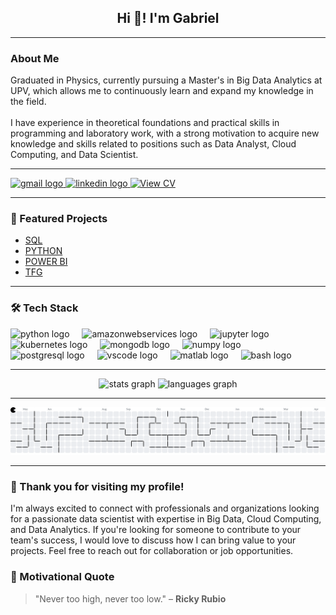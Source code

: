 <h2 align="center">Hi 👋! I'm Gabriel</h2>

---
### About Me
<p align="left">Graduated in Physics, currently pursuing a Master's in Big Data Analytics at UPV, which allows me to continuously learn and expand my knowledge in the field.<br><br>I have experience in theoretical foundations and practical skills in programming and laboratory work, with a strong motivation to acquire new knowledge and skills related to positions such as Data Analyst, Cloud Computing, and Data Scientist.</p>

---

<div align="left">
  <a href="mailto:gsimlop7@gmail.com" target="_blank">
    <img src="https://img.shields.io/static/v1?message=Gmail&logo=gmail&label=&color=D14836&logoColor=white&labelColor=&style=for-the-badge" height="35" alt="gmail logo"  />
  </a>
  <a href="https://www.linkedin.com/in/gabriel-simón-lópez-a0493b14b" target="_blank">
    <img src="https://img.shields.io/static/v1?message=LinkedIn&logo=linkedin&label=&color=0077B5&logoColor=white&labelColor=&style=for-the-badge" height="35" alt="linkedin logo"  />
  </a>
  <a href="https://github.com/Gsimlop/Gsimlop/blob/main/CV_Gabriel.pdf" target="_blank">
    <img src="https://img.shields.io/static/v1?message=View%20CV&logo=adobeacrobatreader&label=&color=red&logoColor=white&labelColor=&style=for-the-badge" height="35" alt="View CV" />
  </a>
</div>

---

### 🚀 Featured Projects  
- [SQL](https://github.com/Gsimlop/SQL)  
- [PYTHON](https://github.com/Gsimlop/PROGRAMAS-REALIZADOS-EN-PYTHON)
- [POWER BI](https://github.com/Gsimlop/POWER-BI)
- [TFG](https://github.com/Gsimlop/PROPIEDADES-OPTICAS-Y-MAGNETICAS-DEL-CrSBr-)  

---

### 🛠 Tech Stack
<div align="left">
  <img src="https://cdn.jsdelivr.net/gh/devicons/devicon/icons/python/python-original.svg" height="30" alt="python logo"  />
  <img width="12" />
  <img src="https://cdn.jsdelivr.net/gh/devicons/devicon/icons/amazonwebservices/amazonwebservices-line-wordmark.svg" height="30" alt="amazonwebservices logo"  />
  <img width="12" />
  <img src="https://cdn.jsdelivr.net/gh/devicons/devicon/icons/jupyter/jupyter-original.svg" height="30" alt="jupyter logo"  />
  <img width="12" />
  <img src="https://cdn.jsdelivr.net/gh/devicons/devicon/icons/kubernetes/kubernetes-plain.svg" height="30" alt="kubernetes logo"  />
  <img width="12" />
  <img src="https://cdn.jsdelivr.net/gh/devicons/devicon/icons/mongodb/mongodb-original.svg" height="30" alt="mongodb logo"  />
  <img width="12" />
  <img src="https://cdn.jsdelivr.net/gh/devicons/devicon/icons/numpy/numpy-original.svg" height="30" alt="numpy logo"  />
  <img width="12" />
  <img src="https://cdn.jsdelivr.net/gh/devicons/devicon/icons/postgresql/postgresql-original.svg" height="30" alt="postgresql logo"  />
  <img width="12" />
  <img src="https://cdn.jsdelivr.net/gh/devicons/devicon/icons/vscode/vscode-original.svg" height="30" alt="vscode logo"  />
  <img width="12" />
  <img src="https://cdn.jsdelivr.net/gh/devicons/devicon/icons/matlab/matlab-original.svg" height="30" alt="matlab logo"  />
  <img width="12" />
  <img src="https://cdn.jsdelivr.net/gh/devicons/devicon/icons/bash/bash-original.svg" height="30" alt="bash logo"  />
</div>

---

<div align="center">
  <img src="https://github-readme-stats.vercel.app/api?username=Gsimlop&hide_title=false&hide_rank=false&show_icons=true&include_all_commits=true&count_private=true&disable_animations=false&theme=dracula&locale=en&hide_border=false" height="150" alt="stats graph"  />
  <img src="https://github-readme-stats.vercel.app/api/top-langs?username=Gsimlop&locale=en&hide_title=false&layout=compact&card_width=320&langs_count=5&theme=dracula&hide_border=false" height="150" alt="languages graph"  />
</div>

---

<picture>
  <source media="(prefers-color-scheme: dark)" srcset="https://raw.githubusercontent.com/Gsimlop/Gsimlop/output/pacman-contribution-graph-dark.svg">
  <source media="(prefers-color-scheme: light)" srcset="https://raw.githubusercontent.com/Gsimlop/Gsimlop/output/pacman-contribution-graph.svg">
<img alt="Pac-Man contribution graph" src="https://raw.githubusercontent.com/Gsimlop/Gsimlop/output/pacman-contribution-graph.svg">

</picture>

---

### 🙏 Thank you for visiting my profile!  
I'm always excited to connect with professionals and organizations looking for a passionate data scientist with expertise in Big Data, Cloud Computing, and Data Analytics. If you're looking for someone to contribute to your team's success, I would love to discuss how I can bring value to your projects. Feel free to reach out for collaboration or job opportunities.

### 💬 Motivational Quote
> "Never too high, never too low." – **Ricky Rubio**


